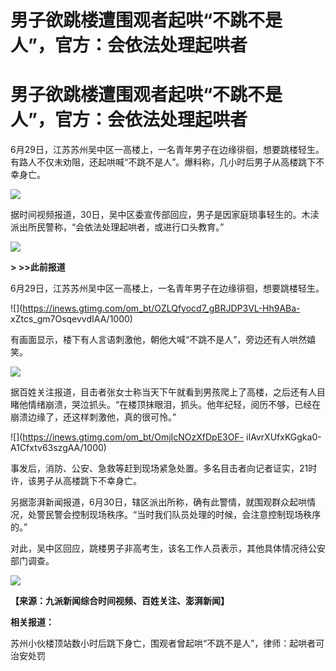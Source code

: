 # 男子欲跳楼遭围观者起哄“不跳不是人”，官方：会依法处理起哄者

# 男子欲跳楼遭围观者起哄“不跳不是人”，官方：会依法处理起哄者

6月29日，江苏苏州吴中区一高楼上，一名青年男子在边缘徘徊，想要跳楼轻生。有路人不仅未劝阻，还起哄喊“不跳不是人”。爆料称，几小时后男子从高楼跳下不幸身亡。

![](https://inews.gtimg.com/om_bt/Ofh_x1LKfy5_9rQHfYKO-A0rWUIzsHYmJqfjjlrFLlVtwAA/1000)

据时间视频报道，30日，吴中区委宣传部回应，男子是因家庭琐事轻生的。木渎派出所民警称，“会依法处理起哄者，或进行口头教育。”

![](https://inews.gtimg.com/om_bt/OwqyThoWw8laJC-15-hD25AqasaZbW2M9jmFlzaLNAqqsAA/1000)

**> >>此前报道**

6月29日，江苏苏州吴中区一高楼上，一名青年男子在边缘徘徊，想要跳楼轻生。

![](https://inews.gtimg.com/om_bt/OZLQfyocd7_gBRJDP3VL-Hh9ABa-
xZtcs_gm7OsqevvdIAA/1000)

有画面显示，楼下有人言语刺激他，朝他大喊“不跳不是人”，旁边还有人哄然嬉笑。

![](https://inews.gtimg.com/om_bt/OTrZMjQGtkVQhBEJ40KJJbMUQWzSnioNy6D8yUpYWupNMAA/1000)

据百姓关注报道，目击者张女士称当天下午就看到男孩爬上了高楼，之后还有人目睹他情绪崩溃，哭泣抓头。“在楼顶抹眼泪，抓头。他年纪轻，阅历不够，已经在崩溃边缘了，还这样刺激他，真的很可怜。”

![](https://inews.gtimg.com/om_bt/OmjIcNOzXfDpE3OF-
iIAvrXUfxKGgka0-A1Cfxtv63szgAA/1000)

事发后，消防、公安、急救等赶到现场紧急处置。多名目击者向记者证实，21时许，该男子从高楼跳下不幸身亡。

另据澎湃新闻报道，6月30日，辖区派出所称，确有此警情，就围观群众起哄情况，处警民警会控制现场秩序。“当时我们队员处理的时候，会注意控制现场秩序的。”

对此，吴中区回应，跳楼男子非高考生，该名工作人员表示，其他具体情况待公安部门调查。

![](https://inews.gtimg.com/om_bt/OGSmDJO6XWzchEw6uqrtcvTABNdIMWv707c9pn6gbDEkYAA/1000)

**【来源：九派新闻综合时间视频、百姓关注、澎湃新闻】**

**相关报道：**

苏州小伙楼顶站数小时后跳下身亡，围观者曾起哄“不跳不是人”，律师：起哄者可治安处罚

